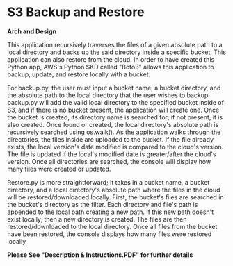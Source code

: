 # S3 Backup and Restore
**Arch and Design**

This application recursively traverses the files of a given absolute path to a local directory and 
backs up the said directory inside a specific bucket. This application can also restore from the 
cloud. In order to have created this Python app, AWS's Python SKD called "Boto3" allows this 
application to backup, update, and restore locally with a bucket.

  For backup.py, the user must input a bucket name, a bucket directory, and the absolute 
path to the local directory that the user wishes to backup. backup.py will add the valid local 
directory to the specified bucket inside of S3, and if there is no bucket present, the application 
will create one. Once the bucket is created, its directory name is searched for; if not present, it is 
also created. Once found or created, the local directory's absolute path is recursively searched 
using os.walk(). As the application walks through the directories, the files inside are uploaded to 
the bucket. If the file already exists, the local version's date modified is compared to the cloud's 
version. The file is updated if the local's modified date is greater/after the cloud's version. Once 
all directories are searched, the console will display how many files were created or updated.

  Restore.py is more straightforward; it takes in a bucket name, a bucket directory, and a 
local directory's absolute path where the files in the cloud will be restored/downloaded locally. 
First, the bucket's files are searched in the bucket's directory as the filter. Each directory and file's 
path is appended to the local path creating a new path. If this new path doesn't exist locally, then 
a new directory is created. The files are then restored/downloaded to the local directory. Once 
all files from the bucket have been restored, the console displays how many files were restored 
locally

**Please See "Description & Instructions.PDF" for further details**
